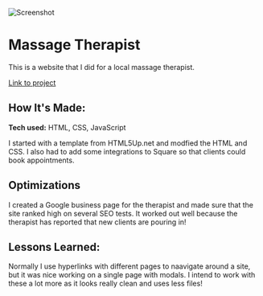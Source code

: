 ![Screenshot](/images/rachelThomasLMBT.gif)

# Massage Therapist
This is a website that I did for a local massage therapist.

[Link to project](https://rachelthomaslmbt.netlify.app/) 


## How It's Made:

**Tech used:** HTML, CSS, JavaScript

I started with a template from HTML5Up.net and modfied the HTML and CSS. I also had to add some integrations to Square so that clients could book appointments. 

## Optimizations

I created a Google business page for the therapist and made sure that the site ranked high on several SEO tests. It worked out well because the therapist has reported that new clients are pouring in!

## Lessons Learned:

Normally I use hyperlinks with different pages to naavigate around a site, but it was nice working on a single page with modals. I intend to work with these a lot more as it looks really clean and uses less files!
